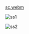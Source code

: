 [sc.webm](https://github.com/monty930/BridgeScenarios/assets/71830127/73731533-3563-48d7-9947-37588b1e1ad6)

![ss1](https://github.com/monty930/BridgeScenarios/assets/71830127/6a469bd9-0788-4c34-ba27-4a11df94c3b0)

![ss2](https://github.com/monty930/BridgeScenarios/assets/71830127/1df366be-3338-4bcd-bdb4-0982d19ae73e)
